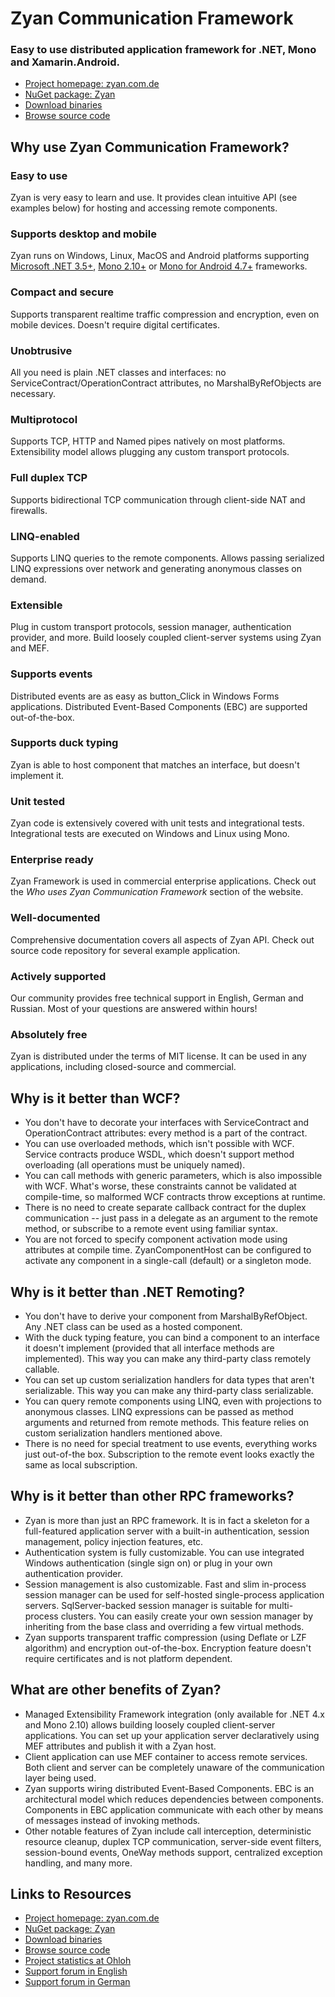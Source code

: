 # Zyan Communication Framework

### Easy to use distributed application framework for .NET, Mono and Xamarin.Android.

* [Project homepage: zyan.com.de](http://zyan.com.de)
* [NuGet package: Zyan](http://nuget.org/packages/Zyan)
* [Download binaries](https://zyan.codeplex.com/releases/)
* [Browse source code](http://zyan.codeplex.com/SourceControl/BrowseLatest)

## Why use Zyan Communication Framework?

### Easy to use

Zyan is very easy to learn and use. It provides clean intuitive API (see examples below) for hosting and accessing remote components.

### Supports desktop and mobile

Zyan runs on Windows, Linux, MacOS and Android platforms supporting [Microsoft .NET 3.5+](http://www.microsoft.com/net), [Mono 2.10+](http://mono-project.com) or [Mono for Android 4.7+](http://xamarin.com/monoforandroid) frameworks.

### Compact and secure

Supports transparent realtime traffic compression and encryption, even on mobile devices. Doesn't require digital certificates.

### Unobtrusive

All you need is plain .NET classes and interfaces: no ServiceContract/OperationContract attributes, no MarshalByRefObjects are necessary.

### Multiprotocol

Supports TCP, HTTP and Named pipes natively on most platforms. Extensibility model allows plugging any custom transport protocols.

### Full duplex TCP

Supports bidirectional TCP communication through client-side NAT and firewalls.

### LINQ-enabled

Supports LINQ queries to the remote components. Allows passing serialized LINQ expressions over network and generating anonymous classes on demand.

### Extensible

Plug in custom transport protocols, session manager, authentication provider, and more. Build loosely coupled client-server systems using Zyan and MEF.

### Supports events

Distributed events are as easy as button_Click in Windows Forms applications. Distributed Event-Based Components (EBC) are supported out-of-the-box.

### Supports duck typing

Zyan is able to host component that matches an interface, but doesn't implement it.

### Unit tested

Zyan code is extensively covered with unit tests and integrational tests. Integrational tests are executed on Windows and Linux using Mono.

### Enterprise ready

Zyan Framework is used in commercial enterprise applications. Check out the *Who uses Zyan Communication Framework* section of the website.

### Well-documented

Comprehensive documentation covers all aspects of Zyan API. Check out source code repository for several example application.

### Actively supported

Our community provides free technical support in English, German and Russian. Most of your questions are answered within hours!

### Absolutely free

Zyan is distributed under the terms of MIT license. It can be used in any applications, including closed-source and commercial.

## Why is it better than WCF?

* You don't have to decorate your interfaces with ServiceContract and OperationContract attributes: every method is a part of the contract.
* You can use overloaded methods, which isn't possible with WCF. Service contracts produce WSDL, which doesn't support method overloading (all operations must be uniquely named).
* You can call methods with generic parameters, which is also impossible with WCF. What's worse, these constraints cannot be validated at compile-time, so malformed WCF contracts throw exceptions at runtime.
* There is no need to create separate callback contract for the duplex communication -- just pass in a delegate as an argument to the remote method, or subscribe to a remote event using familiar syntax.
* You are not forced to specify component activation mode using attributes at compile time. ZyanComponentHost can be configured to activate any component in a single-call (default) or a singleton mode.

## Why is it better than .NET Remoting?

* You don't have to derive your component from MarshalByRefObject. Any .NET class can be used as a hosted component.
* With the duck typing feature, you can bind a component to an interface it doesn't implement (provided that all interface methods are implemented). This way you can make any third-party class remotely callable.
* You can set up custom serialization handlers for data types that aren't serializable. This way you can make any third-party class serializable.
* You can query remote components using LINQ, even with projections to anonymous classes. LINQ expressions can be passed as method arguments and returned from remote methods. This feature relies on custom serialization handlers mentioned above.
* There is no need for special treatment to use events, everything works just out-of-the box. Subscription to the remote event looks exactly the same as local subscription.

## Why is it better than other RPC frameworks?

* Zyan is more than just an RPC framework. It is in fact a skeleton for a full-featured application server with a built-in authentication, session management, policy injection features, etc.
* Authentication system is fully customizable. You can use integrated Windows authentication (single sign on) or plug in your own authentication provider.
* Session management is also customizable. Fast and slim in-process session manager can be used for self-hosted single-process application servers. SqlServer-backed session manager is suitable for multi-process clusters. You can easily create your own session manager by inheriting from the base class and overriding a few virtual methods.
* Zyan supports transparent traffic compression (using Deflate or LZF algorithm) and encryption out-of-the-box. Encryption feature doesn't require certificates and is not platform dependent.

## What are other benefits of Zyan?

* Managed Extensibility Framework integration (only available for .NET 4.x and Mono 2.10) allows building loosely coupled client-server applications. You can set up your application server declaratively using MEF attributes and publish it with a Zyan host.
* Client application can use MEF container to access remote services. Both client and server can be completely unaware of the communication layer being used.
* Zyan supports wiring distributed Event-Based Components. EBC is an architectural model which reduces dependencies between components. Components in EBC application communicate with each other by means of messages instead of invoking methods.
* Other notable features of Zyan include call interception, deterministic resource cleanup, duplex TCP communication, server-side event filters, session-bound events, OneWay methods support, centralized exception handling, and many more.

## Links to Resources

* [Project homepage: zyan.com.de](http://zyan.com.de)
* [NuGet package: Zyan](http://nuget.org/packages/Zyan)
* [Download binaries](https://zyan.codeplex.com/releases/)
* [Browse source code](http://zyan.codeplex.com/SourceControl/BrowseLatest)
* [Project statistics at Ohloh](https://www.ohloh.net/p/zyan)
* [Support forum in English](http://zyan.codeplex.com/discussions)
* [Support forum in German](http://www.mycsharp.de/wbb2/thread.php?threadid=89085)
